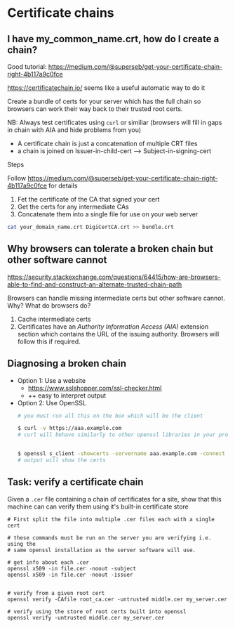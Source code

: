 # Certificate chains

## I have my_common_name.crt, how do I create a chain?

Good tutorial: https://medium.com/@superseb/get-your-certificate-chain-right-4b117a9c0fce

https://certificatechain.io/ seems like a useful automatic way to do it

Create a bundle of certs for your server which has the full chain so browsers
can work their way back to their trusted root certs.

NB: Always test certificates using `curl` or similiar (browsers will fill in gaps in chain with AIA and hide problems from you)

* A certificate chain is just a concatenation of multiple CRT files
* a chain is joined on Issuer-in-child-cert --> Subject-in-signing-cert

Steps

Follow https://medium.com/@superseb/get-your-certificate-chain-right-4b117a9c0fce for details

1. Fet the certificate of the CA that signed your cert
2. Get the certs for any intermediate CAs
3. Concatenate them into a single file for use on your web server

```bash
cat your_domain_name.crt DigiCertCA.crt >> bundle.crt
```

## Why browsers can tolerate a broken chain but other software cannot

https://security.stackexchange.com/questions/64415/how-are-browsers-able-to-find-and-construct-an-alternate-trusted-chain-path

Browsers can handle missing intermediate certs but other software cannot. Why? What do browsers do?

1. Cache intermediate certs
2. Certificates have an _Authority Information Access (AIA)_ extension section which contains the URL of the issuing authority. Browsers will follow this if required.

## Diagnosing a broken chain

* Option 1: Use a website
    * https://www.sslshopper.com/ssl-checker.html
    * ++ easy to interpret output
* Option 2: Use OpenSSL
    ```bash
    # you must run all this on the box which will be the client

    $ curl -v https://aaa.example.com
    # curl will behave similarly to other openssl libraries in your programming language


    $ openssl s_client -showcerts -servername aaa.example.com -connect aaa.example.com:44
    # output will show the certs
    ```

## Task: verify a certificate chain

Given a `.cer` file containing a chain of certificates for a site, show that this machine can can verify them using it's built-in certificate store


```
# First split the file into multiple .cer files each with a single cert

# these commands must be run on the server you are verifying i.e. using the
# same openssl installation as the server software will use.

# get info about each .cer
openssl x509 -in file.cer -noout -subject
openssl x509 -in file.cer -noout -issuer


# verify from a given root cert
openssl verify -CAfile root_ca.cer -untrusted middle.cer my_server.cer

# verify using the store of root certs built into openssl
openssl verify -untrusted middle.cer my_server.cer
```
